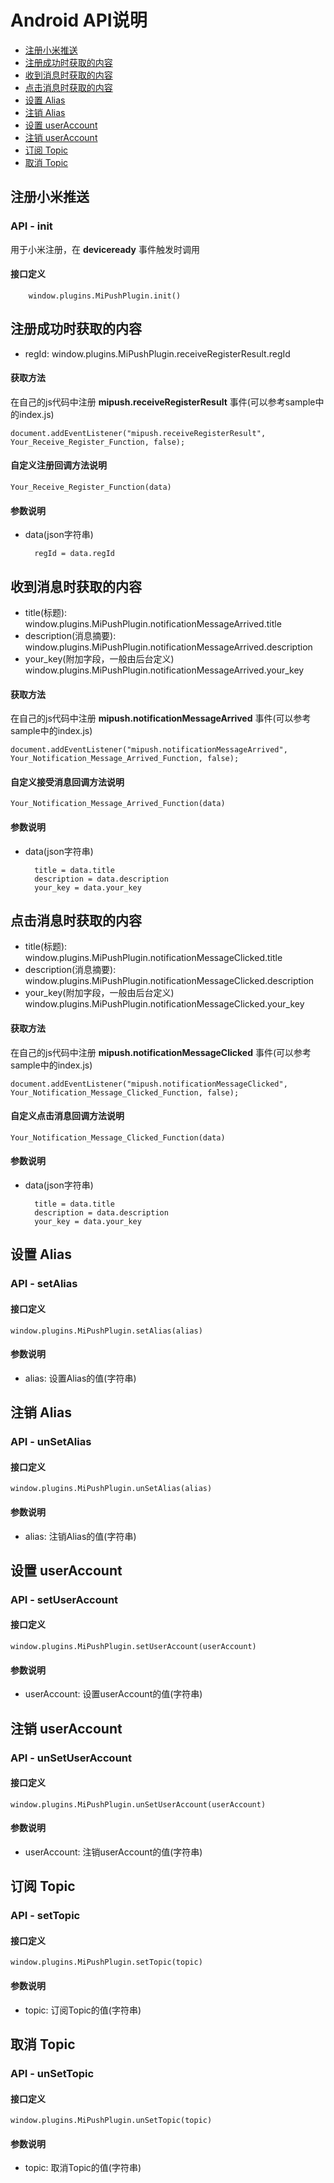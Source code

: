# Android API说明

- [注册小米推送](#注册小米推送)
- [注册成功时获取的内容](#注册成功时获取的内容)
- [收到消息时获取的内容](#收到消息时获取的内容)
- [点击消息时获取的内容](#点击消息时获取的内容)
- [设置 Alias](#设置-Alias)
- [注销 Alias](#注销-Alias)
- [设置 userAccount](#设置-userAccount)
- [注销 userAccount](#注销-userAccount)
- [订阅 Topic](#订阅-Topic)
- [取消 Topic](#取消-Topic)
		
## 注册小米推送

### API - init

用于小米注册，在 **deviceready** 事件触发时调用

#### 接口定义

		window.plugins.MiPushPlugin.init()

## 注册成功时获取的内容

- regId:
	window.plugins.MiPushPlugin.receiveRegisterResult.regId

#### 获取方法

在自己的js代码中注册 **mipush.receiveRegisterResult** 事件(可以参考sample中的index.js)
	
	document.addEventListener("mipush.receiveRegisterResult", Your_Receive_Register_Function, false);

#### 自定义注册回调方法说明
	
	Your_Receive_Register_Function(data)

#### 参数说明

- data(json字符串)

		regId = data.regId

## 收到消息时获取的内容

- title(标题):
	window.plugins.MiPushPlugin.notificationMessageArrived.title
- description(消息摘要):
	window.plugins.MiPushPlugin.notificationMessageArrived.description
- your_key(附加字段，一般由后台定义)
	window.plugins.MiPushPlugin.notificationMessageArrived.your_key

#### 获取方法

在自己的js代码中注册 **mipush.notificationMessageArrived** 事件(可以参考sample中的index.js)
	
	document.addEventListener("mipush.notificationMessageArrived", Your_Notification_Message_Arrived_Function, false);

#### 自定义接受消息回调方法说明
	
	Your_Notification_Message_Arrived_Function(data)

#### 参数说明

- data(json字符串)

		title = data.title
		description = data.description
		your_key = data.your_key

## 点击消息时获取的内容

- title(标题):
	window.plugins.MiPushPlugin.notificationMessageClicked.title
- description(消息摘要):
	window.plugins.MiPushPlugin.notificationMessageClicked.description
- your_key(附加字段，一般由后台定义)
	window.plugins.MiPushPlugin.notificationMessageClicked.your_key

#### 获取方法

在自己的js代码中注册 **mipush.notificationMessageClicked** 事件(可以参考sample中的index.js)
	
	document.addEventListener("mipush.notificationMessageClicked", Your_Notification_Message_Clicked_Function, false);

#### 自定义点击消息回调方法说明
	
	Your_Notification_Message_Clicked_Function(data)

#### 参数说明

- data(json字符串)

		title = data.title
		description = data.description
		your_key = data.your_key


## 设置 Alias

### API - setAlias

#### 接口定义
		
	window.plugins.MiPushPlugin.setAlias(alias)

#### 参数说明

- alias: 设置Alias的值(字符串)


## 注销 Alias

### API - unSetAlias

#### 接口定义
		
	window.plugins.MiPushPlugin.unSetAlias(alias)

#### 参数说明

- alias: 注销Alias的值(字符串)


## 设置 userAccount

### API - setUserAccount

#### 接口定义
		
	window.plugins.MiPushPlugin.setUserAccount(userAccount)

#### 参数说明

- userAccount: 设置userAccount的值(字符串)


## 注销 userAccount

### API - unSetUserAccount

#### 接口定义
		
	window.plugins.MiPushPlugin.unSetUserAccount(userAccount)

#### 参数说明

- userAccount: 注销userAccount的值(字符串)


## 订阅 Topic

### API - setTopic

#### 接口定义
		
	window.plugins.MiPushPlugin.setTopic(topic)

#### 参数说明

- topic: 订阅Topic的值(字符串)


## 取消 Topic

### API - unSetTopic

#### 接口定义
		
	window.plugins.MiPushPlugin.unSetTopic(topic)

#### 参数说明

- topic: 取消Topic的值(字符串)